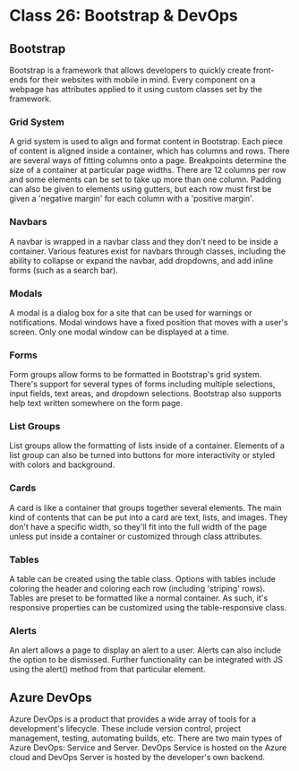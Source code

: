 # Class 26: Bootstrap & DevOps

## Bootstrap
Bootstrap is a framework that allows developers to quickly create front-ends for their websites with mobile in mind. Every component on a webpage has attributes applied to it using custom classes set by the framework.

### Grid System
A grid system is used to align and format content in Bootstrap. Each piece of content is aligned inside a container, which has columns and rows. There are several ways of fitting columns onto a page. Breakpoints determine the size of a container at particular page widths. There are 12 columns per row and some elements can be set to take up more than one column. Padding can also be given to elements using gutters, but each row must first be given a 'negative margin' for each column with a 'positive margin'. 

### Navbars
A navbar is wrapped in a navbar class and they don't need to be inside a container. Various features exist for navbars through classes, including the ability to collapse or expand the navbar, add dropdowns, and add inline forms (such as a search bar).

### Modals
A modal is a dialog box for a site that can be used for warnings or notifications. Modal windows have a fixed position that moves with a user's screen. Only one modal window can be displayed at a time.

### Forms
Form groups allow forms to be formatted in Bootstrap's grid system. There's support for several types of forms including multiple selections, input fields, text areas, and dropdown selections. Bootstrap also supports help text written somewhere on the form page.

### List Groups
List groups allow the formatting of lists inside of a container. Elements of a list group can also be turned into buttons for more interactivity or styled with colors and background.

### Cards
A card is like a container that groups together several elements. The main kind of contents that can be put into a card are text, lists, and images. They don't have a specific width, so they'll fit into the full width of the page unless put inside a container or customized through class attributes.

### Tables
A table can be created using the table class. Options with tables include coloring the header and coloring each row (including 'striping' rows). Tables are preset to be formatted like a normal container. As such, it's responsive properties can be customized using the table-responsive class.

### Alerts
An alert allows a page to display an alert to a user. Alerts can also include the option to be dismissed. Further functionality can be integrated with JS using the alert() method from that particular element.

## Azure DevOps
Azure DevOps is a product that provides a wide array of tools for a development's lifecycle. These include version control, project management, testing, automating builds, etc. There are two main types of Azure DevOps: Service and Server. DevOps Service is hosted on the Azure cloud and DevOps Server is hosted by the developer's own backend. 
